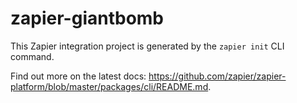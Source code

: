 # zapier-giantbomb

This Zapier integration project is generated by the `zapier init` CLI command.

Find out more on the latest docs: https://github.com/zapier/zapier-platform/blob/master/packages/cli/README.md.
